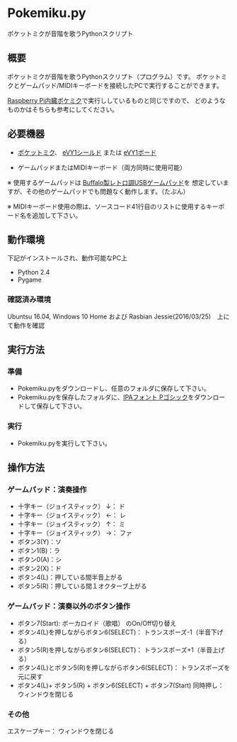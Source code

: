 Pokemiku.py
=========

ポケットミクが音階を歌うPythonスクリプト

## 概要

ポケットミクが音階を歌うPythonスクリプト（プログラム）です。
ポケットミクとゲームパッド/MIDIキーボードを接続したPCで実行することができます。

[Raspberry Pi内臓ポケミク](http://mashigure.blog.jp/archives/9299520.html)で実行ししているものと同じですので、
どのようなものかはそちらも参考にしてください。


## 必要機器

* [ポケットミク](http://www.otonanokagaku.net/nsx39/)、
[eVY1シールド](https://www.switch-science.com/catalog/1490/)
 または 
[eVY1ボード](https://www.switch-science.com/catalog/1489/)

* ゲームパッドまたはMIDIキーボード（両方同時に使用可能）

※ 使用するゲームパッドは
[Buffalo製レトロ調USBゲームパッド](http://buffalo.jp/product/input/gamepad/bsgp801/)を
想定していますが、その他のゲームパッドでも問題なく動作します。（たぶん）

※ MIDIキーボード使用の際は、ソースコード41行目のリストに使用するキーボード名を追加して下さい。


## 動作環境

下記がインストールされ、動作可能なPC上

* Python 2.4
* Pygame


### 確認済み環境
Ubuntsu 16.04, Windows 10 Home および Rasbian Jessie(2016/03/25)　上にて動作を確認


## 実行方法

### 準備
* Pokemiku.pyをダウンロードし、任意のフォルダに保存して下さい。
* Pokemiku.pyを保存したフォルダに、[IPAフォント Pゴシック](http://forest.watch.impress.co.jp/library/software/ipafont/)をダウンロードして保存して下さい。

### 実行
* Pokemiku.pyを実行して下さい。

## 操作方法

### ゲームパッド：演奏操作

* 十字キー（ジョイスティック） ↓： ド 
* 十字キー（ジョイスティック） ←： レ
* 十字キー（ジョイスティック） ↑： ミ
* 十字キー（ジョイスティック） →： ファ
* ボタン3(Y)：ソ
* ボタン1(B)：ラ
* ボタン0(A)：シ
* ボタン2(X)：ド
* ボタン4(L)：押している間半音上がる
* ボタン5(R)：押している間１オクターブ上がる


### ゲームパッド：演奏以外のボタン操作

* ボタン7(Start): ボーカロイド（歌唱） のOn/Off切り替え
* ボタン4(L)を押しながらボタン6(SELECT)： トランスポーズ-1（半音下げる）
* ボタン5(R)を押しながらボタン6(SELECT)： トランスポーズ+1（半音上げる）
* ボタン4(L)とボタン5(R)を押しながらボタン6(SELECT)： トランスポーズを元に戻す
* ボタン4(L)+ ボタン5(R) + ボタン6(SELECT) + ボタン7(Start) 同時押し： ウィンドウを閉じる


### その他

エスケープキー： ウィンドウを閉じる



